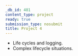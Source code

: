 ```yaml
---
_db_id: 481
content_type: project
ready: true
submission_type: nosubmit
title: Project 4
---
```


- Life cycles and logging.
- Complex lifecycle situations.